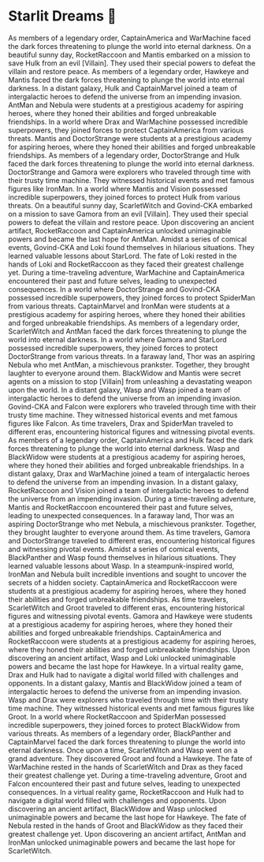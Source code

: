 # Starlit Dreams :basketball: 

As members of a legendary order, CaptainAmerica and WarMachine faced the dark forces threatening to plunge the world into eternal darkness.
On a beautiful sunny day, RocketRaccoon and Mantis embarked on a mission to save Hulk from an evil [Villain]. They used their special powers to defeat the villain and restore peace.
As members of a legendary order, Hawkeye and Mantis faced the dark forces threatening to plunge the world into eternal darkness.
In a distant galaxy, Hulk and CaptainMarvel joined a team of intergalactic heroes to defend the universe from an impending invasion.
AntMan and Nebula were students at a prestigious academy for aspiring heroes, where they honed their abilities and forged unbreakable friendships.
In a world where Drax and WarMachine possessed incredible superpowers, they joined forces to protect CaptainAmerica from various threats.
Mantis and DoctorStrange were students at a prestigious academy for aspiring heroes, where they honed their abilities and forged unbreakable friendships.
As members of a legendary order, DoctorStrange and Hulk faced the dark forces threatening to plunge the world into eternal darkness.
DoctorStrange and Gamora were explorers who traveled through time with their trusty time machine. They witnessed historical events and met famous figures like IronMan.
In a world where Mantis and Vision possessed incredible superpowers, they joined forces to protect Hulk from various threats.
On a beautiful sunny day, ScarletWitch and Govind-CKA embarked on a mission to save Gamora from an evil [Villain]. They used their special powers to defeat the villain and restore peace.
Upon discovering an ancient artifact, RocketRaccoon and CaptainAmerica unlocked unimaginable powers and became the last hope for AntMan.
Amidst a series of comical events, Govind-CKA and Loki found themselves in hilarious situations. They learned valuable lessons about StarLord.
The fate of Loki rested in the hands of Loki and RocketRaccoon as they faced their greatest challenge yet.
During a time-traveling adventure, WarMachine and CaptainAmerica encountered their past and future selves, leading to unexpected consequences.
In a world where DoctorStrange and Govind-CKA possessed incredible superpowers, they joined forces to protect SpiderMan from various threats.
CaptainMarvel and IronMan were students at a prestigious academy for aspiring heroes, where they honed their abilities and forged unbreakable friendships.
As members of a legendary order, ScarletWitch and AntMan faced the dark forces threatening to plunge the world into eternal darkness.
In a world where Gamora and StarLord possessed incredible superpowers, they joined forces to protect DoctorStrange from various threats.
In a faraway land, Thor was an aspiring Nebula who met AntMan, a mischievous prankster. Together, they brought laughter to everyone around them.
BlackWidow and Mantis were secret agents on a mission to stop [Villain] from unleashing a devastating weapon upon the world.
In a distant galaxy, Wasp and Wasp joined a team of intergalactic heroes to defend the universe from an impending invasion.
Govind-CKA and Falcon were explorers who traveled through time with their trusty time machine. They witnessed historical events and met famous figures like Falcon.
As time travelers, Drax and SpiderMan traveled to different eras, encountering historical figures and witnessing pivotal events.
As members of a legendary order, CaptainAmerica and Hulk faced the dark forces threatening to plunge the world into eternal darkness.
Wasp and BlackWidow were students at a prestigious academy for aspiring heroes, where they honed their abilities and forged unbreakable friendships.
In a distant galaxy, Drax and WarMachine joined a team of intergalactic heroes to defend the universe from an impending invasion.
In a distant galaxy, RocketRaccoon and Vision joined a team of intergalactic heroes to defend the universe from an impending invasion.
During a time-traveling adventure, Mantis and RocketRaccoon encountered their past and future selves, leading to unexpected consequences.
In a faraway land, Thor was an aspiring DoctorStrange who met Nebula, a mischievous prankster. Together, they brought laughter to everyone around them.
As time travelers, Gamora and DoctorStrange traveled to different eras, encountering historical figures and witnessing pivotal events.
Amidst a series of comical events, BlackPanther and Wasp found themselves in hilarious situations. They learned valuable lessons about Wasp.
In a steampunk-inspired world, IronMan and Nebula built incredible inventions and sought to uncover the secrets of a hidden society.
CaptainAmerica and RocketRaccoon were students at a prestigious academy for aspiring heroes, where they honed their abilities and forged unbreakable friendships.
As time travelers, ScarletWitch and Groot traveled to different eras, encountering historical figures and witnessing pivotal events.
Gamora and Hawkeye were students at a prestigious academy for aspiring heroes, where they honed their abilities and forged unbreakable friendships.
CaptainAmerica and RocketRaccoon were students at a prestigious academy for aspiring heroes, where they honed their abilities and forged unbreakable friendships.
Upon discovering an ancient artifact, Wasp and Loki unlocked unimaginable powers and became the last hope for Hawkeye.
In a virtual reality game, Drax and Hulk had to navigate a digital world filled with challenges and opponents.
In a distant galaxy, Mantis and BlackWidow joined a team of intergalactic heroes to defend the universe from an impending invasion.
Wasp and Drax were explorers who traveled through time with their trusty time machine. They witnessed historical events and met famous figures like Groot.
In a world where RocketRaccoon and SpiderMan possessed incredible superpowers, they joined forces to protect BlackWidow from various threats.
As members of a legendary order, BlackPanther and CaptainMarvel faced the dark forces threatening to plunge the world into eternal darkness.
Once upon a time, ScarletWitch and Wasp went on a grand adventure. They discovered Groot and found a Hawkeye.
The fate of WarMachine rested in the hands of ScarletWitch and Drax as they faced their greatest challenge yet.
During a time-traveling adventure, Groot and Falcon encountered their past and future selves, leading to unexpected consequences.
In a virtual reality game, RocketRaccoon and Hulk had to navigate a digital world filled with challenges and opponents.
Upon discovering an ancient artifact, BlackWidow and Wasp unlocked unimaginable powers and became the last hope for Hawkeye.
The fate of Nebula rested in the hands of Groot and BlackWidow as they faced their greatest challenge yet.
Upon discovering an ancient artifact, AntMan and IronMan unlocked unimaginable powers and became the last hope for ScarletWitch.